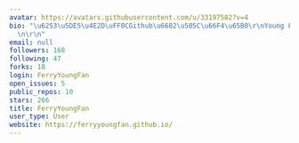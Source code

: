 ```yaml
---
avatar: https://avatars.githubusercontent.com/u/33197582?v=4
bio: "\u6253\u5DE5\u4E2D\uFF0CGithub\u6682\u505C\u66F4\u65B0\r\nYoung Fan. Naive.\r\
  \n\r\n"
email: null
followers: 168
following: 47
forks: 18
login: FerryYoungFan
open_issues: 5
public_repos: 10
stars: 266
title: FerryYoungFan
user_type: User
website: https://ferryyoungfan.github.io/
---
```

